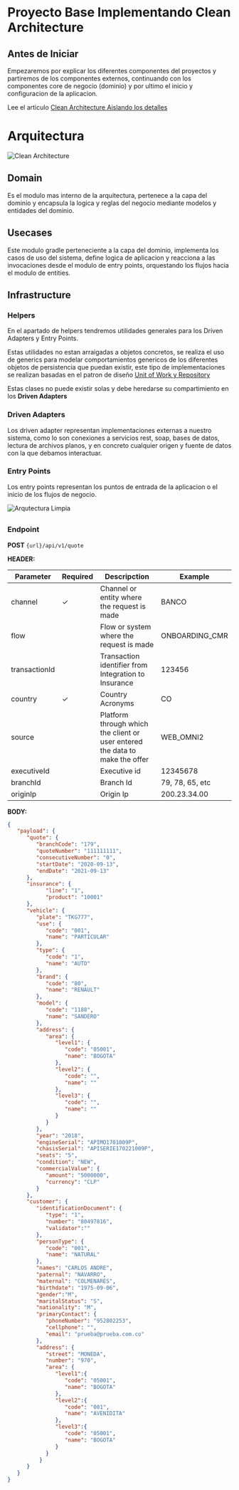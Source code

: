 # Proyecto Base Implementando Clean Architecture

## Antes de Iniciar

Empezaremos por explicar los diferentes componentes del proyectos y partiremos de los componentes externos, continuando
con los componentes core de negocio (dominio) y por ultimo el inicio y configuracion de la aplicacion.

Lee el
articulo [Clean Architecture  Aislando los detalles](https://medium.com/bancolombia-tech/clean-architecture-aislando-los-detalles-4f9530f35d7a)




# Arquitectura

![Clean Architecture](https://miro.medium.com/max/1400/1*ZdlHz8B0-qu9Y-QO3AXR_w.png)

## Domain

Es el modulo mas interno de la arquitectura, pertenece a la capa del dominio y encapsula la logica y reglas del negocio
mediante modelos y entidades del dominio.

## Usecases

Este modulo gradle perteneciente a la capa del dominio, implementa los casos de uso del sistema, define logica de
aplicacion y reacciona a las invocaciones desde el modulo de entry points, orquestando los flujos hacia el modulo de
entities.

## Infrastructure

### Helpers

En el apartado de helpers tendremos utilidades generales para los Driven Adapters y Entry Points.

Estas utilidades no estan arraigadas a objetos concretos, se realiza el uso de generics para modelar comportamientos
genericos de los diferentes objetos de persistencia que puedan existir, este tipo de implementaciones se realizan
basadas en el patron de
diseño [Unit of Work y Repository](https://medium.com/@krzychukosobudzki/repository-design-pattern-bc490b256006)

Estas clases no puede existir solas y debe heredarse su compartimiento en los **Driven Adapters**

### Driven Adapters

Los driven adapter representan implementaciones externas a nuestro sistema, como lo son conexiones a servicios rest,
soap, bases de datos, lectura de archivos planos, y en concreto cualquier origen y fuente de datos con la que debamos
interactuar.

### Entry Points

Los entry points representan los puntos de entrada de la aplicacion o el inicio de los flujos de negocio.

![Arqutectura Limpia](https://user-images.githubusercontent.com/17706660/115155574-40306380-a046-11eb-9f1e-10f513757993.png)

##

##

### Endpoint

**POST** 
``{url}/api/v1/quote``

**HEADER:**

| Parameter    | Required     | Descripction | Example      |
| ------------ | ------------ | ------------ | ------------ |
|  channel      | ✓ |Channel or entity where the request is made | BANCO |
|  flow         |   |Flow or system where the request is made| ONBOARDING_CMR |
|  transactionId|   |Transaction identifier from Integration to Insurance |  123456|
|  country      | ✓ |Country Acronyms |  CO |
|  source       |   |Platform through which the client or user entered the data to make the offer | WEB_OMNI2 |
|  executiveId  |   |Executive id |  12345678|
|  branchId     |   |Branch Id |79, 78, 65, etc|
|  originIp     |   |Origin Ip |200.23.34.00|

**BODY:**

```json
{
   "payload": {
      "quote": {
         "branchCode": "179",
         "quoteNumber": "111111111",
         "consecutiveNumber": "0",
         "startDate": "2020-09-13",
         "endDate": "2021-09-13"
      },
      "insurance": {
            "line": "1",            
            "product": "10001" 
      }, 
      "vehicle": {
         "plate": "TKG777",
         "use": {
            "code": "001",
            "name": "PARTICULAR"
         },
         "type": {
            "code": "1",
            "name": "AUTO"
         },
         "brand": {
            "code": "80",
            "name": "RENAULT"
         },
         "model": {
            "code": "1188",
            "name": "SANDERO"
         },
         "address": {
            "area": {
               "level1": {
                  "code": "05001",
                  "name": "BOGOTA"
               },
               "level2": {
                  "code": "",
                  "name": ""
               },
               "level3": {
                  "code": "",
                  "name": ""
               }
            }
         },
         "year": "2018",
         "engineSerial": "APIMO1701009P",
         "chasisSerial": "APISERIE170221009P",
         "seats": "5",
         "condition": "NEW", 
         "commercialValue": {           
            "amount": "5000000",
            "currency": "CLP"
         }  
      },
      "customer": {
         "identificationDocument": {
            "type": "1",
            "number": "80497816",
            "validator":""  
         },
         "personType": {
            "code": "001",
            "name": "NATURAL"
         },
         "names": "CARLOS ANDRE",
         "paternal": "NAVARRO",
         "maternal": "COLMENARES",
         "birthdate": "1975-09-06",
         "gender":"M",
         "maritalStatus": "S",
         "nationality": "M", 
         "primaryContact": {
            "phoneNumber": "952802253",
            "cellphone": "",
            "email": "prueba@prueba.com.co"
         },
         "address": {
            "street": "MONEDA",
            "number": "970",
            "area": {
               "level1":{
                  "code": "05001",
                  "name": "BOGOTA"
               },
               "level2":{
                  "code": "001",
                  "name": "AVENIDITA"
               },
               "level3":{
                  "code": "05001",
                  "name": "BOGOTA"
               }
            }  
          }  
      }
   }
}
```

